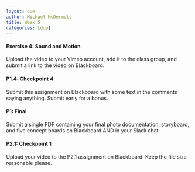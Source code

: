 ```yaml
---
layout: due
author: Michael McDermott
title: Week 5
categories: [due]
---
```

#### Exercise 4: Sound and Motion
Upload the video to your Vimeo account, add it to the class group, and submit a link to the video on Blackboard.

#### P1.4: Checkpoint 4
Submit this assignment on Blackboard with some text in the comments saying anything. Submit early for a bonus.

#### P1: Final
Submit a single PDF containing your final photo documentation, storyboard, and five concept boards on Blackboard AND in your Slack chat.

#### P2.1: Checkpoint 1
Upload your video to the P2.1 assignment on Blackboard. Keep the file size reasonable please.

